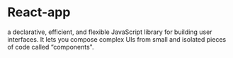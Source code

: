 # React-app
a declarative, efficient, and flexible JavaScript library for building user interfaces. It lets you compose complex UIs from small and isolated pieces of code called “components".
